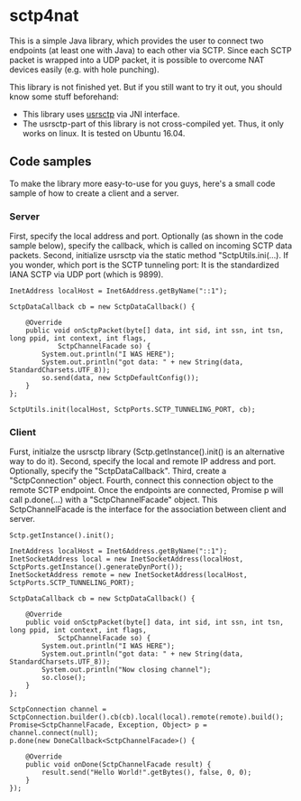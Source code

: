 # sctp4nat
This is a simple Java library, which provides the user to connect two endpoints (at least one with Java) to each other via SCTP. Since each SCTP packet is wrapped into a UDP packet, it is possible to overcome NAT devices easily (e.g. with hole punching).

This library is not finished yet. But if you still want to try it out, you should know some stuff beforehand:
- This library uses [usrsctp](https://github.com/sctplab/usrsctp) via JNI interface. 
- The usrsctp-part of this library is not cross-compiled yet. Thus, it only works on linux. It is tested on Ubuntu 16.04.

## Code samples
To make the library more easy-to-use for you guys, here's a small code sample of how to create a client and a server.

### Server
First, specify the local address and port. Optionally (as shown in the code sample below), specify the callback, which is called on incoming SCTP data packets. Second, initialize usrsctp via the static method "SctpUtils.ini(...). If you wonder, which port is the SCTP tunneling port: It is the standardized IANA SCTP via UDP port (which is 9899). 
```
InetAddress localHost = Inet6Address.getByName("::1");
		
SctpDataCallback cb = new SctpDataCallback() {
			
	@Override
	public void onSctpPacket(byte[] data, int sid, int ssn, int tsn, long ppid, int context, int flags,
			SctpChannelFacade so) {
		System.out.println("I WAS HERE");
		System.out.println("got data: " + new String(data, StandardCharsets.UTF_8));
		so.send(data, new SctpDefaultConfig());
	}
};
		
SctpUtils.init(localHost, SctpPorts.SCTP_TUNNELING_PORT, cb);
```

### Client
Furst, initialze the usrsctp library (Sctp.getInstance().init() is an alternative way to do it). Second, specify the local and remote IP address and port. Optionally, specify the "SctpDataCallback". Third, create a "SctpConnection" object. Fourth, connect this connection object to the remote SCTP endpoint. Once the endpoints are connected, Promise p will call p.done(...) with a "SctpChannelFacade" object. This SctpChannelFacade is the interface for the association between client and server.
```
Sctp.getInstance().init();

InetAddress localHost = Inet6Address.getByName("::1");
InetSocketAddress local = new InetSocketAddress(localHost, SctpPorts.getInstance().generateDynPort());
InetSocketAddress remote = new InetSocketAddress(localHost, SctpPorts.SCTP_TUNNELING_PORT);
		
SctpDataCallback cb = new SctpDataCallback() {
			
	@Override
	public void onSctpPacket(byte[] data, int sid, int ssn, int tsn, long ppid, int context, int flags,
			SctpChannelFacade so) {
		System.out.println("I WAS HERE");
		System.out.println("got data: " + new String(data, StandardCharsets.UTF_8));
		System.out.println("Now closing channel");
		so.close();
	}
};

SctpConnection channel = SctpConnection.builder().cb(cb).local(local).remote(remote).build();
Promise<SctpChannelFacade, Exception, Object> p = channel.connect(null);
p.done(new DoneCallback<SctpChannelFacade>() {
			
	@Override
	public void onDone(SctpChannelFacade result) {
		result.send("Hello World!".getBytes(), false, 0, 0);
	}
});
```
